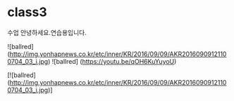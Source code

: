 # class3
수업 
안녕하세요.연습용입니다.

![ballred] (http://img.yonhapnews.co.kr/etc/inner/KR/2016/09/09/AKR20160909121100704_03_i.jpg)
![ballred] (https://youtu.be/qOH6KuYuyoU)

[![ballred] (http://img.yonhapnews.co.kr/etc/inner/KR/2016/09/09/AKR20160909121100704_03_i.jpg)]
